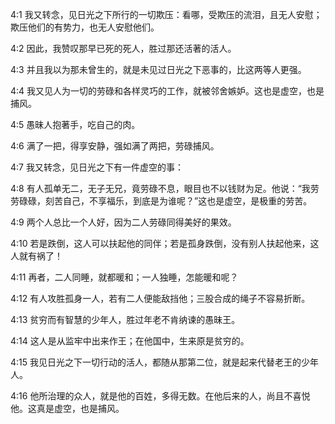 <a id="1"></a>4:1  我又转念，见日光之下所行的一切欺压：看哪，受欺压的流泪，且无人安慰；欺压他们的有势力，也无人安慰他们。  

<a id="2"></a>4:2  因此，我赞叹那早已死的死人，胜过那还活著的活人。  

<a id="3"></a>4:3  并且我以为那未曾生的，就是未见过日光之下恶事的，比这两等人更强。  

<a id="4"></a>4:4  我又见人为一切的劳碌和各样灵巧的工作，就被邻舍嫉妒。这也是虚空，也是捕风。  

<a id="5"></a>4:5  愚昧人抱著手，吃自己的肉。  

<a id="6"></a>4:6  满了一把，得享安静，强如满了两把，劳碌捕风。  

<a id="7"></a>4:7  我又转念，见日光之下有一件虚空的事：  

<a id="8"></a>4:8  有人孤单无二，无子无兄，竟劳碌不息，眼目也不以钱财为足。他说：“我劳劳碌碌，刻苦自己，不享福乐，到底是为谁呢？”这也是虚空，是极重的劳苦。  

<a id="9"></a>4:9  两个人总比一个人好，因为二人劳碌同得美好的果效。  

<a id="10"></a>4:10  若是跌倒，这人可以扶起他的同伴；若是孤身跌倒，没有别人扶起他来，这人就有祸了！  

<a id="11"></a>4:11  再者，二人同睡，就都暖和；一人独睡，怎能暖和呢？  

<a id="12"></a>4:12  有人攻胜孤身一人，若有二人便能敌挡他；三股合成的绳子不容易折断。  

<a id="13"></a>4:13  贫穷而有智慧的少年人，胜过年老不肯纳谏的愚昧王。  

<a id="14"></a>4:14  这人是从监牢中出来作王；在他国中，生来原是贫穷的。  

<a id="15"></a>4:15  我见日光之下一切行动的活人，都随从那第二位，就是起来代替老王的少年人。  

<a id="16"></a>4:16  他所治理的众人，就是他的百姓，多得无数。在他后来的人，尚且不喜悦他。这真是虚空，也是捕风。  

